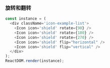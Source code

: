 ### 旋转和翻转

<!--start-code-->
```js
const instance = (
  <div className='icon-example-list'>
    <Icon icon='shield' rotate={90} />
    <Icon icon='shield' rotate={180} />
    <Icon icon='shield' rotate={270} />
    <Icon icon='shield' flip="horizontal" />
    <Icon icon='shield' flip="vertical" />
  </div>
);
ReactDOM.render(instance);
```
<!--end-code-->
